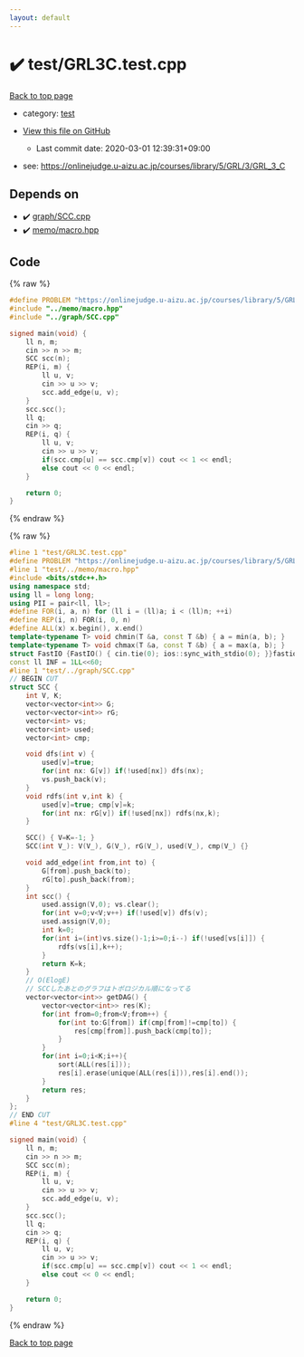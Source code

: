 ```yaml
---
layout: default
---
```


<!-- mathjax config similar to math.stackexchange -->
<script type="text/javascript" async
  src="https://cdnjs.cloudflare.com/ajax/libs/mathjax/2.7.5/MathJax.js?config=TeX-MML-AM_CHTML">
</script>
<script type="text/x-mathjax-config">
  MathJax.Hub.Config({
    TeX: { equationNumbers: { autoNumber: "AMS" }},
    tex2jax: {
      inlineMath: [ ['$','$'] ],
      processEscapes: true
    },
    "HTML-CSS": { matchFontHeight: false },
    displayAlign: "left",
    displayIndent: "2em"
  });
</script>

<script type="text/javascript" src="https://cdnjs.cloudflare.com/ajax/libs/jquery/3.4.1/jquery.min.js"></script>
<script src="https://cdn.jsdelivr.net/npm/jquery-balloon-js@1.1.2/jquery.balloon.min.js" integrity="sha256-ZEYs9VrgAeNuPvs15E39OsyOJaIkXEEt10fzxJ20+2I=" crossorigin="anonymous"></script>
<script type="text/javascript" src="../../assets/js/copy-button.js"></script>
<link rel="stylesheet" href="../../assets/css/copy-button.css" />


# :heavy_check_mark: test/GRL3C.test.cpp

<a href="../../index.html">Back to top page</a>

* category: <a href="../../index.html#098f6bcd4621d373cade4e832627b4f6">test</a>
* <a href="{{ site.github.repository_url }}/blob/master/test/GRL3C.test.cpp">View this file on GitHub</a>
    - Last commit date: 2020-03-01 12:39:31+09:00


* see: <a href="https://onlinejudge.u-aizu.ac.jp/courses/library/5/GRL/3/GRL_3_C">https://onlinejudge.u-aizu.ac.jp/courses/library/5/GRL/3/GRL_3_C</a>


## Depends on

* :heavy_check_mark: <a href="../../library/graph/SCC.cpp.html">graph/SCC.cpp</a>
* :heavy_check_mark: <a href="../../library/memo/macro.hpp.html">memo/macro.hpp</a>


## Code

<a id="unbundled"></a>
{% raw %}
```cpp
#define PROBLEM "https://onlinejudge.u-aizu.ac.jp/courses/library/5/GRL/3/GRL_3_C"
#include "../memo/macro.hpp"
#include "../graph/SCC.cpp"

signed main(void) {
    ll n, m;
    cin >> n >> m;
    SCC scc(n);
    REP(i, m) {
        ll u, v;
        cin >> u >> v;
        scc.add_edge(u, v);
    }
    scc.scc();
    ll q;
    cin >> q;
    REP(i, q) {
        ll u, v;
        cin >> u >> v;
        if(scc.cmp[u] == scc.cmp[v]) cout << 1 << endl;
        else cout << 0 << endl;
    }

    return 0;
}
```
{% endraw %}

<a id="bundled"></a>
{% raw %}
```cpp
#line 1 "test/GRL3C.test.cpp"
#define PROBLEM "https://onlinejudge.u-aizu.ac.jp/courses/library/5/GRL/3/GRL_3_C"
#line 1 "test/../memo/macro.hpp"
#include <bits/stdc++.h>
using namespace std;
using ll = long long;
using PII = pair<ll, ll>;
#define FOR(i, a, n) for (ll i = (ll)a; i < (ll)n; ++i)
#define REP(i, n) FOR(i, 0, n)
#define ALL(x) x.begin(), x.end()
template<typename T> void chmin(T &a, const T &b) { a = min(a, b); }
template<typename T> void chmax(T &a, const T &b) { a = max(a, b); }
struct FastIO {FastIO() { cin.tie(0); ios::sync_with_stdio(0); }}fastiofastio;
const ll INF = 1LL<<60;
#line 1 "test/../graph/SCC.cpp"
// BEGIN CUT
struct SCC {
    int V, K;
    vector<vector<int>> G;
    vector<vector<int>> rG;
    vector<int> vs;
    vector<int> used;
    vector<int> cmp;

    void dfs(int v) {
        used[v]=true;
        for(int nx: G[v]) if(!used[nx]) dfs(nx);
        vs.push_back(v);
    }
    void rdfs(int v,int k) {
        used[v]=true; cmp[v]=k;
        for(int nx: rG[v]) if(!used[nx]) rdfs(nx,k);
    }

    SCC() { V=K=-1; }
    SCC(int V_): V(V_), G(V_), rG(V_), used(V_), cmp(V_) {}

    void add_edge(int from,int to) {
        G[from].push_back(to);
        rG[to].push_back(from);
    }
    int scc() {
        used.assign(V,0); vs.clear();
        for(int v=0;v<V;v++) if(!used[v]) dfs(v);
        used.assign(V,0);
        int k=0;
        for(int i=(int)vs.size()-1;i>=0;i--) if(!used[vs[i]]) {
            rdfs(vs[i],k++);
        }
        return K=k;
    }
    // O(ElogE)
    // SCCしたあとのグラフはトポロジカル順になってる
    vector<vector<int>> getDAG() {
        vector<vector<int>> res(K);
        for(int from=0;from<V;from++) {
            for(int to:G[from]) if(cmp[from]!=cmp[to]) {
                res[cmp[from]].push_back(cmp[to]);
            }
        }
        for(int i=0;i<K;i++){
            sort(ALL(res[i]));
            res[i].erase(unique(ALL(res[i])),res[i].end());
        }
        return res;
    }
};
// END CUT
#line 4 "test/GRL3C.test.cpp"

signed main(void) {
    ll n, m;
    cin >> n >> m;
    SCC scc(n);
    REP(i, m) {
        ll u, v;
        cin >> u >> v;
        scc.add_edge(u, v);
    }
    scc.scc();
    ll q;
    cin >> q;
    REP(i, q) {
        ll u, v;
        cin >> u >> v;
        if(scc.cmp[u] == scc.cmp[v]) cout << 1 << endl;
        else cout << 0 << endl;
    }

    return 0;
}

```
{% endraw %}

<a href="../../index.html">Back to top page</a>


